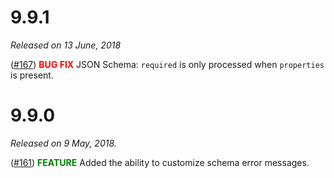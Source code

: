 # 9.9.1

*Released on 13 June, 2018*

([#167](https://github.com/gregsdennis/Manatee.Json/issues/167)) <span style="color:red">**BUG FIX**</span> JSON Schema: `required` is only processed when `properties` is present.

# 9.9.0

*Released on 9 May, 2018.*

([#161](https://github.com/gregsdennis/Manatee.Json/issues/161)) <span style="color:green">**FEATURE**</span> Added the ability to customize schema error messages.
